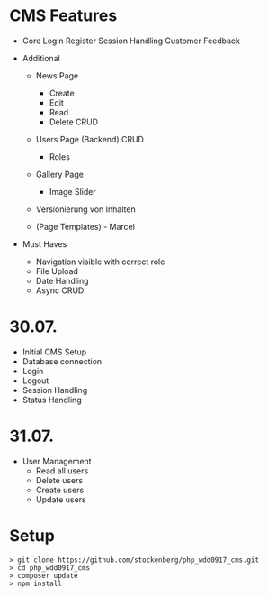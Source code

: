 # CMS Features
- Core
    Login
    Register
    Session Handling
    Customer Feedback
    
- Additional
    - News Page
        - Create
        - Edit
        - Read
        - Delete
            CRUD
    - Users Page (Backend)
        CRUD
        - Roles
    
    - Gallery Page
        - Image Slider
        
    - Versionierung von Inhalten
    - (Page Templates) - Marcel
    
    
- Must Haves
    - Navigation visible with correct role
    - File Upload
    - Date Handling
    - Async CRUD
   
# 30.07.
- Initial CMS Setup
- Database connection
- Login
- Logout
- Session Handling
- Status Handling

# 31.07.
- User Management
    - Read all users
    - Delete users
    - Create users
    - Update users

# Setup
```
> git clone https://github.com/stockenberg/php_wdd0917_cms.git
> cd php_wdd0917_cms
> composer update
> npm install
```